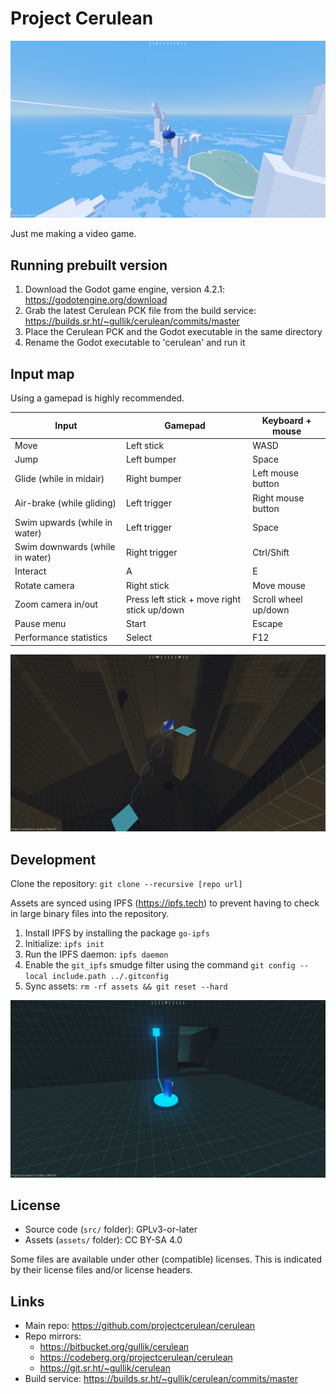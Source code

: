 # Project Cerulean

![](https://raw.githubusercontent.com/projectcerulean/cerulean-img/master/img/screenshots/2022/test_scene.jpg)

Just me making a video game.


## Running prebuilt version

1. Download the Godot game engine, version 4.2.1: https://godotengine.org/download
2. Grab the latest Cerulean PCK file from the build service: https://builds.sr.ht/~gullik/cerulean/commits/master
3. Place the Cerulean PCK and the Godot executable in the same directory
4. Rename the Godot executable to 'cerulean' and run it

## Input map

Using a gamepad is highly recommended.

| Input                           | Gamepad                                     | Keyboard + mouse     |
| ------------------------------- | ------------------------------------------- | -------------------- |
| Move                            | Left stick                                  | WASD                 |
| Jump                            | Left bumper                                 | Space                |
| Glide (while in midair)         | Right bumper                                | Left mouse button    |
| Air-brake (while gliding)       | Left trigger                                | Right mouse button   |
| Swim upwards (while in water)   | Left trigger                                | Space                |
| Swim downwards (while in water) | Right trigger                               | Ctrl/Shift           |
| Interact                        | A                                           | E                    |
| Rotate camera                   | Right stick                                 | Move mouse           |
| Zoom camera in/out              | Press left stick + move right stick up/down | Scroll wheel up/down |
| Pause menu                      | Start                                       | Escape               |
| Performance statistics          | Select                                      | F12                  |

![](https://raw.githubusercontent.com/projectcerulean/cerulean-img/master/img/screenshots/2022/test_dungeon_bounce.jpg)


## Development

Clone the repository: `git clone --recursive [repo url]`

Assets are synced using IPFS (https://ipfs.tech) to prevent having to check in large binary files into the repository.

1. Install IPFS by installing the package `go-ipfs`
2. Initialize: `ipfs init`
3. Run the IPFS daemon: `ipfs daemon`
4. Enable the `git_ipfs` smudge filter using the command `git config --local include.path ../.gitconfig`
5. Sync assets: `rm -rf assets && git reset --hard`

![](https://raw.githubusercontent.com/projectcerulean/cerulean-img/master/img/screenshots/2022/test_dungeon_button.jpg)


## License

* Source code (`src/` folder): GPLv3-or-later
* Assets (`assets/` folder): CC BY-SA 4.0

Some files are available under other (compatible) licenses. This is indicated by their license files and/or license headers.


## Links

* Main repo: https://github.com/projectcerulean/cerulean
* Repo mirrors:
    * https://bitbucket.org/gullik/cerulean
    * https://codeberg.org/projectcerulean/cerulean
    * https://git.sr.ht/~gullik/cerulean
* Build service: https://builds.sr.ht/~gullik/cerulean/commits/master
